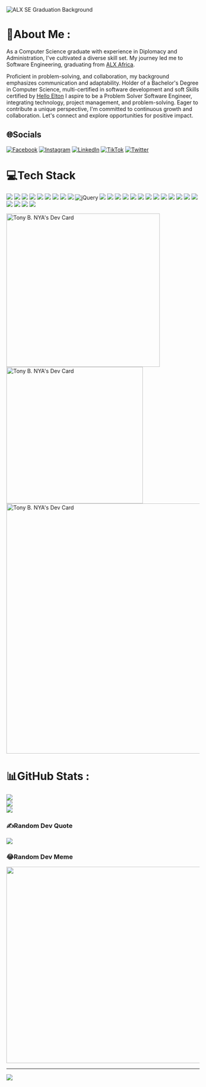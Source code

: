 <img src="https://i.postimg.cc/1zMN1y8V/ALX-SE-Graduation-Background.png" alt="ALX SE Graduation Background"/>

# 💫About Me :
As a Computer Science graduate with experience in Diplomacy and Administration, I've cultivated a diverse skill set. My journey led me to Software Engineering, graduating from [ALX Africa](https://www.alxafrica.com).

Proficient in problem-solving, and collaboration, my background emphasizes communication and adaptability. Holder of a Bachelor's Degree in Computer Science, multi-certified in software development and soft Skills certified by [Hello Elton](https://www.helloelton.com) I aspire to be a Problem Solver Software Engineer, integrating technology, project management, and problem-solving. Eager to contribute a unique perspective, I'm committed to continuous growth and collaboration. Let's connect and explore opportunities for positive impact.

## 🌐Socials
[![Facebook](https://img.shields.io/badge/Facebook-%231877F2.svg?logo=Facebook&logoColor=white)](https://facebook.com/nyatb) [![Instagram](https://img.shields.io/badge/Instagram-%23E4405F.svg?logo=Instagram&logoColor=white)](https://instagram.com/tonybnya) [![LinkedIn](https://img.shields.io/badge/LinkedIn-%230077B5.svg?logo=linkedin&logoColor=white)](https://linkedin.com/in/tonybnya) [![TikTok](https://img.shields.io/badge/TikTok-%23000000.svg?logo=TikTok&logoColor=white)](https://tiktok.com/@tonybnya) [![Twitter](https://img.shields.io/badge/Twitter-%231DA1F2.svg?logo=Twitter&logoColor=white)](https://twitter.com/tonybnya) 

# 💻Tech Stack
![](https://img.shields.io/badge/html5-%23E34F26.svg?style=for-the-badge&logo=html5&logoColor=white) ![](https://img.shields.io/badge/css3-%23E34F26.svg?style=for-the-badge&logo=css3&logoColor=white) ![](https://img.shields.io/badge/sass-%231572B6.svg?style=for-the-badge&logo=sass&logoColor=white) ![](https://img.shields.io/badge/bootstrap-%23563D7C.svg?style=for-the-badge&logo=bootstrap&logoColor=white) ![](https://img.shields.io/badge/Tailwind-%2300C4CC.svg?style=for-the-badge&logo=Tailwind&logoColor=white) ![](https://img.shields.io/badge/javascript-%23323330.svg?style=for-the-badge&logo=javascript&logoColor=%23F7DF1E) ![](https://img.shields.io/badge/angular-%23316192.svg?style=for-the-badge&logo=angular&logoColor=white) ![](https://img.shields.io/badge/react-%2320232a.svg?style=for-the-badge&logo=react&logoColor=%2361DAFB) ![](https://img.shields.io/badge/node.js-6DA55F?style=for-the-badge&logo=node.js&logoColor=white) ![jQuery](https://img.shields.io/badge/jquery-%230769AD.svg?style=for-the-badge&logo=jquery&logoColor=white) ![](https://img.shields.io/badge/python-3670A0?style=for-the-badge&logo=python&logoColor=ffdd54) ![](https://img.shields.io/badge/django-%23092E20.svg?style=for-the-badge&logo=django&logoColor=white) ![](https://img.shields.io/badge/flask-%23000.svg?style=for-the-badge&logo=flask&logoColor=white) ![](https://img.shields.io/badge/firebase-%23316192.svg?style=for-the-badge&logo=firebase&logoColor=yellow) ![](https://img.shields.io/badge/sqlite-%2307405e.svg?style=for-the-badge&logo=sqlite&logoColor=white) ![](https://img.shields.io/badge/sql-%2300C4CC.svg?style=for-the-badge&logo=sql&logoColor=white) ![](https://img.shields.io/badge/mysql-%2300f.svg?style=for-the-badge&logo=mysql&logoColor=white) ![](https://img.shields.io/badge/rust-%23000000.svg?style=for-the-badge&logo=rust&logoColor=white) ![](https://img.shields.io/badge/shell_script-%23121011.svg?style=for-the-badge&logo=gnu-bash&logoColor=white) ![](https://img.shields.io/badge/vim-%23316192.svg?style=for-the-badge&logo=vim&logoColor=white) ![](https://img.shields.io/badge/vscode-%23316192.svg?style=for-the-badge&logo=vscode&logoColor=white) ![](https://img.shields.io/badge/markdown-%23000000.svg?style=for-the-badge&logo=markdown&logoColor=white) ![](https://img.shields.io/badge/Notion-%23000000.svg?style=for-the-badge&logo=notion&logoColor=white) ![](https://img.shields.io/badge/figma-%23F24E1E.svg?style=for-the-badge&logo=figma&logoColor=white) ![](https://img.shields.io/badge/Canva-%2300C4CC.svg?style=for-the-badge&logo=Canva&logoColor=white) ![](https://img.shields.io/badge/api-%2300C4CC.svg?style=for-the-badge&logo=api&logoColor=white) ![](https://img.shields.io/badge/DevOps-%2300C4CC.svg?style=for-the-badge&logo=devops&logoColor=white)

<a href="https://app.daily.dev/tonybnya"><img src="https://api.daily.dev/devcards/71fe3f9214684b64bb3bca4a41a71d90.png?r=f8j" width="400" alt="Tony B. NYA's Dev Card"/></a>
<a href="https://app.daily.dev/tonybnya"><img src="https://api.daily.dev/devcards/v2/GV1yzooyV.png?type=default&r=029" width="356" alt="Tony B. NYA's Dev Card"/></a>
<a href="https://app.daily.dev/tonybnya"><img src="https://api.daily.dev/devcards/v2/GV1yzooyV.png?type=wide&r=029" width="652" alt="Tony B. NYA's Dev Card"/></a>

# 📊GitHub Stats :
![](https://github-readme-stats.vercel.app/api?username=tonybnya&theme=radical&hide_border=false&include_all_commits=false&count_private=false)<br/>
![](https://github-readme-streak-stats.herokuapp.com/?user=tonybnya&theme=radical&hide_border=false)<br/>
![](https://github-readme-stats.vercel.app/api/top-langs/?username=tonybnya&theme=radical&hide_border=false&include_all_commits=false&count_private=false&layout=compact)

### ✍️Random Dev Quote
![](https://quotes-github-readme.vercel.app/api?type=horizontal&theme=radical)

### 😂Random Dev Meme
<img src="https://random-memer.herokuapp.com/" width="512px"/>

---
[![](https://visitcount.itsvg.in/api?id=tonybnya&icon=0&color=0)](https://visitcount.itsvg.in)
